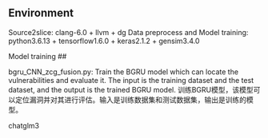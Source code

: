 ## Environment

Source2slice: clang-6.0 + llvm + dg 
Data preprocess and Model training: python3.6.13 + tensorflow1.6.0 + keras2.1.2 + gensim3.4.0

Model training ##

 bgru_CNN_zcg_fusion.py: Train the BGRU model which can locate the vulnerabilities and evaluate it. The input is the training dataset and the test dataset, and the output is the trained BGRU model.
训练BGRU模型，该模型可以定位漏洞并对其进行评估。输入是训练数据集和测试数据集，输出是训练的模型。

chatglm3
